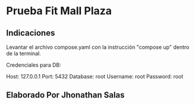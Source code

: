 # Prueba Fit Mall Plaza

## Indicaciones

Levantar el archivo compose.yaml con la instrucción "compose up" dentro de la terminal.

Credenciales para DB:

Host: 127.0.0.1
Port: 5432
Database: root
Username: root
Password: root

## Elaborado Por Jhonathan Salas